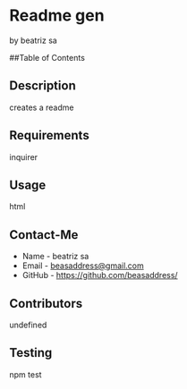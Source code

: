 # Readme gen
by beatriz sa

##Table of Contents

## Description
creates a readme
## Requirements
inquirer
## Usage
html
## Contact-Me 
* Name - beatriz sa
* Email - beasaddress@gmail.com
* GitHub - https://github.com/beasaddress/
## Contributors
undefined
## Testing
npm test
